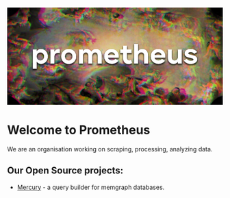 ![Header](./../BannerBrand.png)

# Welcome to Prometheus

We are an organisation working on scraping, processing, analyzing data.

## Our Open Source projects:

- [Mercury](https://github.com/PrometheusD4T4/Mercury) - a query builder for memgraph databases. 
